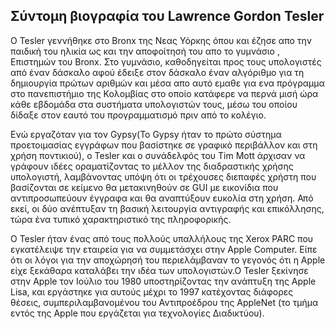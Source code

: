 ## Σύντομη βιογραφία του Lawrence Gordon Tesler

Ο Tesler γεννήθηκε στο Bronx της Νεας Υόρκης όπου και έζησε απο την παιδική του ηλικία ως και την αποφοίτησή του απο το γυμνάσιο , 
Επιστημών του Bronx. Στο γυμνάσιο, καθοδηγείται προς τους υπολογιστές από έναν δάσκαλο αφού έδειξε στον δάσκαλο έναν αλγόριθμο για
τη δημιουργία πρώτων αριθμών και μέσα απο αυτό εμαθε για ενα πρόγραμμα στο πανεπιστήμιο της Κολομβίας στο οποίο κατάφερε να περνά 
μισή ώρα κάθε εβδομάδα στα συστήματα υπολογιστών τους, μέσω του οποίου δίδαξε στον εαυτό του προγραμματισμό πριν από το κολέγιο.

Ενώ εργαζόταν για τον Gypsy(To Gypsy ήταν το πρώτο σύστημα προετοιμασίας εγγράφων που βασίστηκε σε γραφικό περιβάλλον και στη χρήση 
ποντικιού), ο Tesler και ο συνάδελφός του Tim Mott άρχισαν να γράφουν ιδέες οραματίζοντας το μέλλον της διαδραστικής χρήσης υπολογιστή,
λαμβάνοντας υπόψη ότι οι τρέχουσες διεπαφές χρήστη που βασίζονται σε κείμενο θα μετακινηθούν σε GUI με εικονίδια  που αντιπροσωπεύουν 
έγγραφα και θα αναπτύξουν ευκολία στη χρήση. Από εκεί, οι δύο ανέπτυξαν τη βασική λειτουργία αντιγραφής και επικόλλησης, τώρα ένα
τυπικό χαρακτηριστικό της πληροφορικής.

Ο Tesler ήταν ένας από τους πολλούς υπαλλήλους της Xerox PARC που εγκατέλειψε την εταιρεία για να συμμετάσχει στην Apple 
Computer. Είπε ότι οι λόγοι για την αποχώρησή του περιελάμβαναν το γεγονός ότι η Apple είχε ξεκάθαρα καταλάβει την ιδέα των 
υπολογιστών.Ο Tesler ξεκίνησε στην Apple τον Ιούλιο του 1980 υποστηρίζοντας την ανάπτυξη της Apple Lisa, και εργάστηκε για αυτούς
μέχρι το 1997 κατέχοντας διάφορες θέσεις, συμπεριλαμβανομένου του Αντιπροέδρου της AppleNet (το τμήμα εντός της Apple που εργάζεται
για τεχνολογίες Διαδικτύου).

